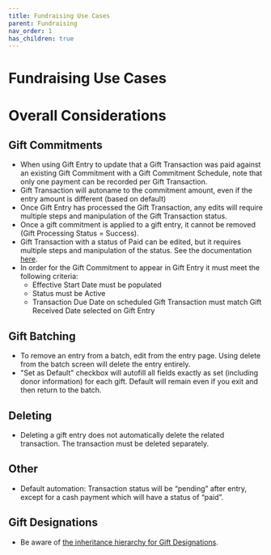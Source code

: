 ```yaml
---
title: Fundraising Use Cases
parent: Fundraising
nav_order: 1
has_children: true
---
```

# Fundraising Use Cases

# Overall Considerations

## Gift Commitments
* When using Gift Entry to update that a Gift Transaction was paid against an existing Gift Commitment with a Gift Commitment Schedule, note that only one payment can be recorded per Gift Transaction.
* Gift Transaction will autoname to the commitment amount, even if the entry amount is different (based on default)
* Once Gift Entry has processed the Gift Transaction, any edits will require multiple steps and manipulation of the Gift Transaction status.
* Once a gift commitment is applied to a gift entry, it cannot be removed (Gift Processing Status = Success).
* Gift Transaction with a status of Paid can be edited, but it requires multiple steps and manipulation of the status. See the documentation [here](https://help.salesforce.com/s/articleView?id=sfdo.npc_fr_gift_transactions.htm&type=5).
* In order for the Gift Commitment to appear in Gift Entry it must meet the following criteria:
    * Effective Start Date must be populated
    * Status must be Active
    * Transaction Due Date on scheduled Gift Transaction must match Gift Received Date selected on Gift Entry
## Gift Batching
* To remove an entry from a batch, edit from the entry page. Using delete from the batch screen will delete the entry entirely.
* "Set as Default" checkbox will autofill all fields exactly as set (including donor information) for each gift. Default will remain even if you exit and then return to the batch.
## Deleting 
* Deleting a gift entry does not automatically delete the related transaction.  The transaction must be deleted separately.
## Other
* Default automation: Transaction status will be “pending” after entry, except for a cash payment which will have a status of “paid”.
## Gift Designations
* Be aware of [the inheritance hierarchy for Gift Designations](https://help.salesforce.com/s/articleView?id=sfdo.npc_fr_manage_designations.htm&type=5).

